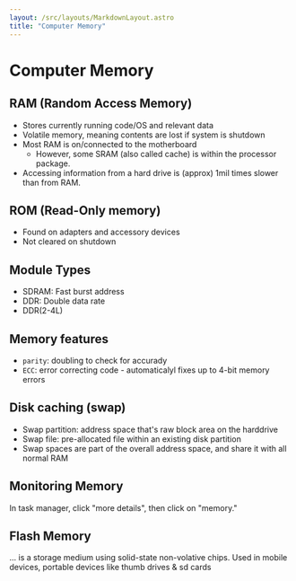 ```yaml
---
layout: /src/layouts/MarkdownLayout.astro
title: "Computer Memory"
---
```

# Computer Memory

## RAM (Random Access Memory)

* Stores currently running code/OS and relevant data
* Volatile memory, meaning contents are lost if system is shutdown
* Most RAM is on/connected to the motherboard
  * However, some SRAM (also called cache) is within the processor package.
* Accessing information from a hard drive is (approx) 1mil times slower than from RAM.

## ROM (Read-Only memory)

* Found on adapters and accessory devices
* Not cleared on shutdown

## Module Types

* SDRAM: Fast burst address
* DDR: Double data rate
* DDR(2-4L)

## Memory features

* `parity`: doubling to check for accurady
* `ECC`: error correcting code - automaticalyl fixes up to 4-bit memory errors

## Disk caching (swap)

* Swap partition: address space that's raw block area on the harddrive
* Swap file: pre-allocated file within an existing disk partition
* Swap spaces are part of the overall address space, and share it with all normal RAM

## Monitoring Memory

In task manager, click "more details", then click on "memory."

## Flash Memory

... is a storage medium using solid-state non-volative chips. Used in mobile devices, portable devices like thumb drives & sd cards
